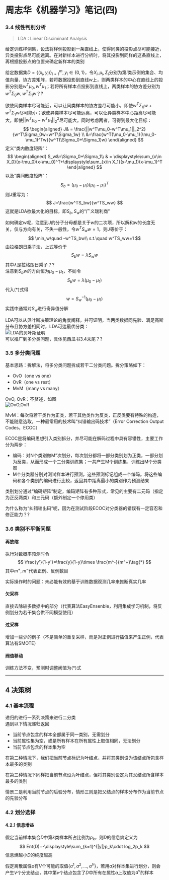 # 周志华《机器学习》笔记(四)

### 3.4 线性判别分析

> LDA : Linear Disciminant Analysis

给定训练样例集，设法将样例投影到一条直线上，使得同类的投影点尽可能接近，异类投影点尽可能远离。在对新样本进行分析时，将其投影到同样的这条直线上，再根据投影点的位置来确定新样本的类别  
  
给定数据集$D=\{(x_i,y_i)\}_{i=1}^m,y_i\in \{0,1\}$，令$X_i, \mu_i,\Sigma_i$分别为第$i$类示例的集合、均值向量、协方差矩阵，若将数据投影到直线$w$上，则两类样本的中心在直线上的投影分别是$w^T\mu_0,w^T\mu_1$；若将所有样本点投影到直线上，两类样本的协方差分别为$w^T\Sigma_0w,w^T\Sigma_1w$？?  
  
欲使同类样本尽可能近，可以让同类样本的协方差尽可能小，即使$w^T\Sigma_0w+w^T\Sigma_1w$尽可能小；欲使异类样本尽可能远离，可以让异类样本中心距离尽可能大，即使$||w^T\mu_0-w^T\mu_1||_2^2$尽可能大。同时考虑两者，可得到最大化目标：  
$$
\begin{aligned}
J& = \frac{||w^T\mu_0-w^T\mu_1||_2^2}{w^T\Sigma_0w+w^T\Sigma_1w}
\\
&=\frac{w^T(\mu_0-\mu_1)(\mu_0-\mu_1)^Tw}{w^T(\Sigma_0+\Sigma_1)w}
\end{aligned}
$$
定义“类内散度矩阵”：
$$
\begin{aligned}
S_w&=\Sigma_0+\Sigma_1\\
& = \displaystyle\sum_{x\in X_0}(x-\mu_0)(x-\mu_0)^T+\displaystyle\sum_{x\in X_1}(x-\mu_1)(x-\mu_1)^T
\end{aligned}
$$
以及“类间散度矩阵”：  
$$
S_b=(\mu_0-\mu_1)(\mu_0-\mu_1)^T
$$
则J重写为：  
$$
J=\frac{w^TS_bw}{w^TS_ww}
$$
这就是LDA欲最大化的目标，即$S_b,S_w$的“广义瑞利商”  
  
如何确定$w$呢，注意到$J$的分子分母都是关于$w$的二次项，所以解和$w$的长度无关，仅与方向有关，不失一般性，令$w^TS_ww=1$，则$J$等价于：  
$$
\min_w\quad -w^TS_bw\\
s.t.\quad w^TS_ww=1
$$
由拉格朗日乘子法，上式等价于  
$$
S_bw=\lambda S_ww\tag{*}
$$
其中$\lambda$是拉格朗日乘子？?  
注意到$S_bw$的方向恒为$\mu_0-\mu_1$，不妨令  
$$
S_bw=\lambda(\mu_0-\mu_1)
$$
代入(*)式得  
$$
w=S^{-1}_w(\mu_0-\mu_1)
$$
实践中通常对$S_w$进行奇异值分解  
  
LDA可以从贝叶斯决策理论的角度阐释，并可证明，当两类数据同先验、满足高斯分布且协方差相同时，LDA可达最优分类：  
![LDA的贝叶斯证明](https://s1.ax1x.com/2020/05/12/YNFaNV.jpg)  
可以推广到多分类问题，具体见西瓜书3.4末尾？?  

### 3.5 多分类问题

基本思路：拆解法，将多分类问题拆成若干二分类问题。拆分策略如下：  

- OvO（one vs one）
- OvR（one vs rest）
- MvM（many vs many）

OvO, OvR：不赘述，如图  
![OvO,OvR](https://s1.ax1x.com/2020/05/12/YNFl9S.jpgg)  

MvM：每次将若干类作为正类，若干其他类作为反类，正反类要有特殊的构造，不能随意选取，一种最常用的技术叫“纠错输出码技术”（Error Correction Output Codes，ECOC）  
  
ECOC是将编码思想引入类别拆分，并尽可能在解码过程中具有容错性，主要工作分为两步：  
  
- 编码：对N个类别做M”次划分，每次划分都将一部分类别划为正类，一部分划为反类，从而形成一个二分类训练集；一共产生M个训练集，训练出M个分类器
- M个分类器分别对测试样本进行预测，这些预测标记组成一个编码。将这些编码和各个类别的编码进行比较，返回其中距离最小的类别作为预测结果

类别划分通过“编码矩阵”制定，编码矩阵有多种形式，常见的主要有二元码（指定为正反两类）和三元码（额外制定一个停用类）  
  
为什么称为“纠错输出码”呢，因为在测试阶段ECOC对分类器的错误有一定容忍和修正能力？?  

### 3.6 类别不平衡问题

#### 再放缩

执行对数概率预测时令  
$$
\frac{y'}{1-y'}=\frac{y}{1-y}\times \frac{m^-}{m^+}\tag{*}
$$
其中$m^+,m^-$代表正例、反例数目  
  
实际操作时的问题：未必能有效的基于训练数据观测几率来推断真实几率  

#### 欠采样

直接去除较多数据中的部分（代表算法EasyEnsenble，利用集成学习机制，将反例划分为若干集合供不同模型使用）

#### 过采样

增加一些少的例子（不是简单的重复采样，而是对正例进行插值来产生正例，代表算法有SMOTE）

#### 阀值移动

训练方法不变，预测时调整阀值为(*)式  

---

## 4 决策树

### 4.1 基本流程

递归的进行一系列决策来进行二分类  
遇到以下情况递归返回  

- 当前节点包含的样本全部属于同一类别，无需划分
- 当前属性集为空，或是所有样本在所有属性上取值相同，无法划分
- 当前节点包含的样本集为空

在第二种情况下，我们把当前节点标记为叶结点，并将其类别设为该结点所包含样本最多的类别  
  
在第三种情况下同样把当前节点设为叶结点，但将其类别设定为其父结点所含样本最多的类别  
  
情景二是利用当前节点的后验分布，情形三则是把父结点的样本分布作为当前节点的先验分布  

### 4.2 划分选择

#### 4.2.1 信息增益

假定当前样本集合$D$中第$k$类样本所占比例为$p_k$，则$D$的信息熵定义为  
$$
Ent(D)=-\displaystyle\sum_{k=1}^{|y|}p_k\cdot log_2p_k
$$
信息熵越小$D$的纯度越高  

假定离散属性$a$有$V$个可能的取值$\{a^1,a^2,...,a^V\}$，若用$a$对样本集进行划分，则会产生$V$个分支结点，其中第$v$个结点包含了$D$中所有在属性$a$上取值为$a^v$的样本